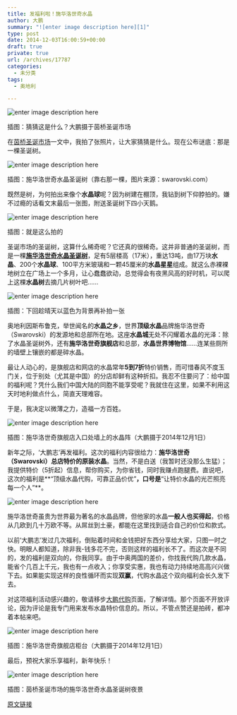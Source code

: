 ```yaml
---
title: 发福利啦！施华洛世奇水晶
author: 大鹏
summary: "![enter image description here][1]"
type: post
date: 2014-12-03T16:00:59+00:00
draft: true
private: true
url: /archives/17787
categories:
  - 未分类
tags:
  - 奥地利

---
```

![enter image description here][1]

插图：猜猜这是什么？大鹏摄于茵桥圣诞市场

在[茵桥圣诞市场][2]一文中，我拍了张照片，让大家猜猜是什么。现在公布谜底：那是一棵圣诞树。

![enter image description here][3]

插图：施华洛世奇水晶圣诞树（靠右那一棵，图片来源：swarovski.com）

既然是树，为何拍出来像个**水晶球**呢？因为树建在棚顶，我钻到树下仰脖拍的。嫌不过瘾的话看文末最后一张图，附送圣诞树下四小天鹅。

![enter image description here][4]

插图：就是这么拍的

圣诞市场的圣诞树，这算什么稀奇呢？它还真的很稀奇。这并非普通的圣诞树，而是一棵[**施华洛世奇水晶圣诞树**][5]，足有5层楼高（17米），重达13吨，由17万块**水晶**、200个**水晶球**、100平方米玻璃和一颗45厘米的**水晶星星**组成。就这么赤裸裸地树立在广场上一个多月，让心蠢蠢欲动，总觉得会有夜黑风高的好时机，可以爬上这棵**水晶树**去摘几片树叶吧……

![enter image description here][6]

插图：下回趁晴天以蓝色为背景再补拍一张

奥地利因斯布鲁克，举世闻名的**水晶之乡**，世界**顶级水晶**品牌施华洛世奇（Swarovski）的发源地和总部所在地。这座**水晶城**无处不闪耀着水晶的光泽：除了水晶圣诞树外，还有**施华洛世奇旗舰店**和总部，**水晶世界博物馆**……连某些厕所的墙壁上镶嵌的都是碎水晶。

最让人动心的，是旗舰店和网店的水晶常年**5到7折**特价销售，而可惜春风不度玉门关，位于别处（尤其是中国）的分店却鲜有这种折扣。我忍不住要问了：给中国的福利呢？凭什么我们中国大陆的同胞不能享受呢？我就住在这里，如果不利用这天时地利做点什么，简直天理难容。

于是，我决定以微薄之力，造福一方百姓。

![enter image description here][7]

插图：施华洛世奇旗舰店入口处墙上的水晶阵（大鹏摄于2014年12月1日）

新年之际，‘大鹏志’再发福利。这次的福利内容很给力：**施华洛世奇（Swarovski）总店特价的原装水晶**。当然，不是白送（我暂时还没那么生猛）；我提供特价（5折起）信息，帮你购买，为你省钱，同时我赚点跑腿费。直说吧，这次的福利是**“顶级水晶代购，可靠正品价优”**，口号是**“让特价水晶的光芒照亮每一个人”**。

![enter image description here][8]

施华洛世奇虽贵为世界最为著名的水晶品牌，但他家的水晶**一般人也买得起**，价格从几欧到几十万欧不等。从屌丝到土豪，都能在这里找到适合自己的价位和款式。

以前‘大鹏志’发过几次福利，倒贴着时间和金钱把好东西分享给大家，只图一时之快。明眼人都知道，除非我-钱多花不完，否则这样的福利长不了。而这次是不同的，发的福利是双向的，你我同享。由于中奥两国的差价，你找我代购几款水晶，能省个几百上千元，我也有一点收入；你享受实惠，我也有动力持续地高高兴兴做下去。如果能实现这样的良性循环而实现**双赢**，代购水晶这个双向福利会长久发下去。

对这项福利活动感兴趣的，敬请移步[大鹏代购][9]页面，了解详情。那个页面不开放评论，因为评论是我专门用来发布水晶特价信息的。所以，不管点赞还是拍砖，都冲着本帖来吧。

![enter image description here][10]

插图：施华洛世奇旗舰店柜台（大鹏摄于2014年12月1日）

最后，预祝大家乐享福利，新年快乐！

![enter image description here][11]

插图：茵桥圣诞市场的施华洛世奇水晶圣诞树夜景

 [1]: https://gwkpxq-bn1305.files.1drv.com/y2p4J5SE7-bIsfzRjIkPMmZ8tzoYErKu4DVnUg1YeekMLeAvHgKZmciVEOhMA9sOw0baBD9yHGZFg5NAhIkedecUsMvrbLdpqYly4DDD8jD1_pJvJ5oFeq-ZcLuFqrczT1b/2014-12-01_christmasmarket_3.jpg
 [2]: http://pzhao.org/archives/17795
 [3]: http://professional.swarovski.com/pro_webapp/file/crystals/references/other/xmas_tree01-690-350.jpg
 [4]: https://gwkpxq-bn1305.files.1drv.com/y2pTfmM1TaY5OckdgNca7KAfYxjT8nYktIknd83C08zzbjzjDAJBnDogiX6IeMtI1xVE2Na1YfAsLCA_W33kWmwoLIi5zunpjsQcu9bl3gJlRTVLwZ5I0oES_MHoBsyBGhx/2014-12-02_2.jpg
 [5]: http://professional.swarovski.com/content-crystals-references-other-Crystal_tree.en.html
 [6]: https://gwkpxq-bn1305.files.1drv.com/y2pzjnuFx-8sBGPMv7uC7JcL80MMAl5MLU6ZyTXzbFGq0Sv8r2Z-484qmiaX7u62u_CDAsVG9iHKcO9aji_l2raqKQQXwxS2l7RPgzTJ31JSPXs3PoQ39PKgXgaL6hdJlqt/2014-12-02_1.jpg
 [7]: https://7tr7za-bn1305.files.1drv.com/y2p273_Rooaw_dI-bIBvxriJ-IinkIFN58ZYXi7Hqf6SER1YsQDyI3IFPAn1bpgxA9FnWSulx110ddZlJSQ6kMDr3kDhaOvlB3x9wBshDmwPto/2014-12-01_swarovski_11.jpg
 [8]: https://gwkpxq-bn1305.files.1drv.com/y2p9eWZP-7ZbuvXSyv2XQPkVCwvSTBzY51TjLj9tPOKk2uOGbNdbunhimMGOTBlnIwtrJWj0vYSJD8N4cHQsWMDphxpY68PgWiRRuSc6gQY96g/2014-12-04_swarovskidapeng.jpg
 [9]: http://pzhao.org/daigou
 [10]: https://7tr7za-bn1305.files.1drv.com/y2pGupdrPOhBwLbEqUYr4yQO-VxeGpPSjuO6P2kgwf_BjpoVP6I53bC5hiCbssanv-F_PcTj5p4__fTBnFTM5tKobK5m4Oa-3Qu5ajyc_P8Vxo/2014-12-01_swarovski_05.jpg
 [11]: https://gwkpxq-bn1305.files.1drv.com/y2pOKNYOHiJ0vohrne89-Md41jgGW3edZu74JsRh6g0m0G3VHAlf27tiPxO_EYmhT6bMMUTx0qQxucns9PyfCLtlRzqT22dIpNi6MD-9g2Dr8n93oK1I59ZTlpmHW_fHb0c/2014-12-01_christmasmarket_8.jpg

[原文链接](http://dapengde.com/archives/17787)

